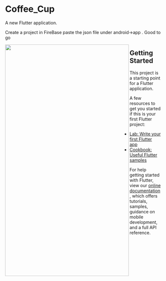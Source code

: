 # Coffee_Cup

A new Flutter application.

Create a project in FireBase paste the json file under android->app . Good to go

<a href="url"><img src="https://github.com/Yogesh-333/Weather-Flutter/blob/master/finaloutput.gif" align="left" height="750" width="400" ></a>

## Getting Started

This project is a starting point for a Flutter application.

A few resources to get you started if this is your first Flutter project:

- [Lab: Write your first Flutter app](https://flutter.dev/docs/get-started/codelab)
- [Cookbook: Useful Flutter samples](https://flutter.dev/docs/cookbook)

For help getting started with Flutter, view our
[online documentation](https://flutter.dev/docs), which offers tutorials,
samples, guidance on mobile development, and a full API reference.
